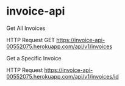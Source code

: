 # invoice-api

Get All Invoices

HTTP Request
GET https://invoice-api-00552075.herokuapp.com/api/v1/invoices

Get a Specific Invoice

HTTP Request
https://invoice-api-00552075.herokuapp.com/api/v1/invoices/id
